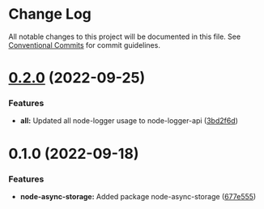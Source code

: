 # Change Log

All notable changes to this project will be documented in this file.
See [Conventional Commits](https://conventionalcommits.org) for commit guidelines.

<a name="0.2.0"></a>
# [0.2.0](https://github.com/projects/link1900/repos/link1900/compare/diff?targetBranch=refs%2Ftags%2F@link1900/node-async-storage@0.1.0&sourceBranch=refs%2Ftags%2F@link1900/node-async-storage@0.2.0) (2022-09-25)


### Features

* **all:** Updated all node-logger usage to node-logger-api ([3bd2f6d](https://github.com/projects/link1900/repos/link1900/commits/3bd2f6d))





<a name="0.1.0"></a>
# 0.1.0 (2022-09-18)


### Features

* **node-async-storage:** Added package node-async-storage ([677e555](https://github.com/projects/link1900/repos/link1900/commits/677e555))
